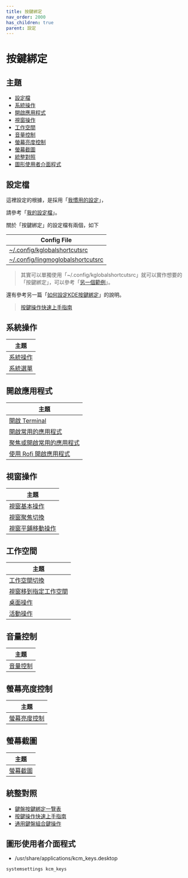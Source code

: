 ```yaml
---
title: 按鍵綁定
nav_order: 2000
has_children: true
parent: 設定
---
```



# 按鍵綁定




## 主題

* [設定檔](#設定檔)
* [系統操作](#系統操作)
* [開啟應用程式](#開啟應用程式)
* [視窗操作](#視窗操作)
* [工作空間](#工作空間)
* [音量控制](#音量控制)
* [螢幕亮度控制](#螢幕亮度控制)
* [螢幕截圖](#螢幕截圖)
* [統整對照](#統整對照)
* [圖形使用者介面程式](#圖形使用者介面程式)




## 設定檔

這裡設定的根據，是採用「[我慣用的設定](https://github.com/samwhelp/lingmo-adjustment/tree/main/prototype/main/lingmo-config/locale/en_us/Lingmo-Dark)」，

請參考「[我的設定檔](https://github.com/samwhelp/lingmo-adjustment/tree/main/prototype/main/lingmo-config/locale/en_us/Lingmo-Dark/asset/overlay/etc/skel/.config)」。

關於「按鍵綁定」的設定檔有兩個，如下

| Config File |
| ----------- |
| [~/.config/kglobalshortcutsrc](https://github.com/samwhelp/lingmo-adjustment/blob/main/prototype/main/lingmo-config/locale/en_us/Lingmo-Dark/asset/overlay/etc/skel/.config/kglobalshortcutsrc) |
| [~/.config/lingmoglobalshortcutsrc](https://github.com/samwhelp/lingmo-adjustment/blob/main/prototype/main/lingmo-config/locale/en_us/Lingmo-Dark/asset/overlay/etc/skel/.config/lingmoglobalshortcutsrc) |

> 其實可以單獨使用「~/.config/kglobalshortcutsrc」就可以實作想要的「按鍵綁定」，可以參考「[另一個範例](https://github.com/samwhelp/lingmo-adjustment/tree/main/prototype/main/lingmo-config/locale/en_us/KglobalshortcutOnly-Lingmo-Dark)」。

還有參考另一篇「[如何設定KDE按鍵綁定](https://samwhelp.github.io/note-about-kde/read/howto/config-keybind-by-command.html)」的說明。

> [按鍵操作快速上手指南](https://samwhelp.github.io/system-modeling/read/zh_tw/quick-start)




## 系統操作

| 主題 |
| --- |
| [系統操作](keybind/system-control) |
| [系統選單](keybind/system-menu) |




## 開啟應用程式

| 主題 |
| --- |
| [開啟 Terminal](keybind/application-launch-terminal) |
| [開啟常用的應用程式](keybind/application-launch-favorite) |
| [聚焦或開啟常用的應用程式](keybind/application-focus-or-launch-favorite) |
| [使用 Rofi 開啟應用程式](keybind/application-launch-rofi) |




## 視窗操作

| 主題 |
| --- |
| [視窗基本操作](keybind/window-control) |
| [視窗聚焦切換](keybind/window-focus) |
| [視窗平鋪移動操作](keybind/window-tiling-move) |




## 工作空間

| 主題 |
| --- |
| [工作空間切換](keybind/workspace-switch) |
| [視窗移到指定工作空間](keybind/window-move-to-workspace) |
| [桌面操作](keybind/desktop-control) |
| [活動操作](keybind/activity-control) |




## 音量控制

| 主題 |
| --- |
| [音量控制](keybind/volume-control) |




## 螢幕亮度控制

| 主題 |
| --- |
| [螢幕亮度控制](keybind/monitor-brightness-control) |




## 螢幕截圖

| 主題 |
| --- |
| [螢幕截圖](keybind/screenshot-control) |




## 統整對照

* [鍵盤按鍵綁定一覽表](https://samwhelp.github.io/note-about-lingmo/read/cheatsheet/keybind.html)
* [按鍵操作快速上手指南](https://samwhelp.github.io/system-modeling/read/zh_tw/quick-start)
* [通用鍵盤組合鍵操作](https://samwhelp.github.io/system-modeling/read/zh_tw/spec-keybind-common)




## 圖形使用者介面程式

* /usr/share/applications/kcm_keys.desktop

``` sh
systemsettings kcm_keys
```
